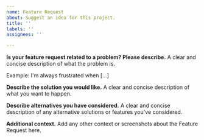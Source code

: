 ```yaml
---
name: Feature Request
about: Suggest an idea for this project.
title: ''
labels: ''
assignees: ''

---
```


**Is your feature request related to a problem? Please describe.**
A clear and concise description of what the problem is. 

Example: I'm always frustrated when [...]

**Describe the solution you would like.**
A clear and concise description of what you want to happen.

**Describe alternatives you have considered.**
A clear and concise description of any alternative solutions or features you've considered.

**Additional context.**
Add any other context or screenshots about the Feature Request here.
